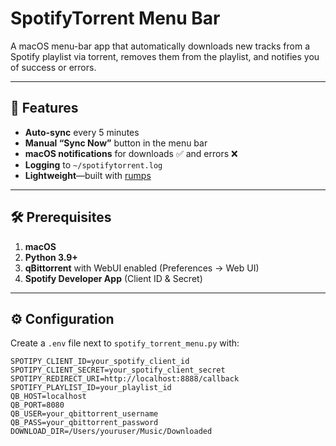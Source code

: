 # SpotifyTorrent Menu Bar

A macOS menu-bar app that automatically downloads new tracks from a Spotify playlist via torrent, removes them from the playlist, and notifies you of success or errors.

---

## 🚀 Features

- **Auto-sync** every 5 minutes
- **Manual “Sync Now”** button in the menu bar
- **macOS notifications** for downloads ✅ and errors ❌
- **Logging** to `~/spotifytorrent.log`
- **Lightweight**—built with [rumps](https://github.com/jaredks/rumps)

---

## 🛠️ Prerequisites

1. **macOS**
2. **Python 3.9+**
3. **qBittorrent** with WebUI enabled (Preferences → Web UI)
4. **Spotify Developer App** (Client ID & Secret)

---

## ⚙️ Configuration

Create a `.env` file next to `spotify_torrent_menu.py` with:

```dotenv
SPOTIPY_CLIENT_ID=your_spotify_client_id
SPOTIPY_CLIENT_SECRET=your_spotify_client_secret
SPOTIPY_REDIRECT_URI=http://localhost:8888/callback
SPOTIFY_PLAYLIST_ID=your_playlist_id
QB_HOST=localhost
QB_PORT=8080
QB_USER=your_qbittorrent_username
QB_PASS=your_qbittorrent_password
DOWNLOAD_DIR=/Users/youruser/Music/Downloaded
```
